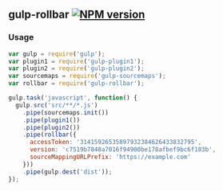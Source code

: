 ## gulp-rollbar  [![NPM version][npm-image]][npm-url]

### Usage

```javascript
var gulp = require('gulp');
var plugin1 = require('gulp-plugin1');
var plugin2 = require('gulp-plugin2');
var sourcemaps = require('gulp-sourcemaps');
var rollbar = require('gulp-rollbar');

gulp.task('javascript', function() {
  gulp.src('src/**/*.js')
    .pipe(sourcemaps.init())
    .pipe(plugin1())
    .pipe(plugin2())
    .pipe(rollbar({
      accessToken: '31415926535897932384626433832795',
      version: 'c7519b7848a7016f94900be178afbef9bc6f103b',
      sourceMappingURLPrefix: 'https://example.com'
    }))
    .pipe(gulp.dest('dist'));
});
```

[npm-image]: https://img.shields.io/npm/v/gulp-rollbar.svg?style=flat
[npm-url]: https://npmjs.org/package/gulp-rollbar
